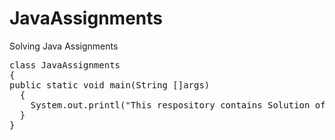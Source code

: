 # JavaAssignments
Solving Java Assignments
<pre>
class JavaAssignments
{
public static void main(String []args)
  {
    System.out.printl("This respository contains Solution of Assginments");
  }
}
</pre>
